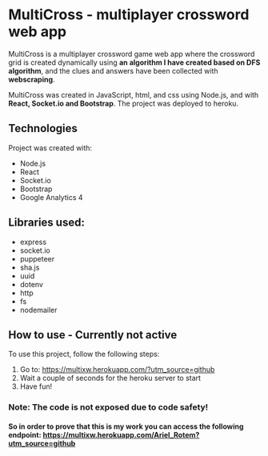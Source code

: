 # MultiCross - multiplayer crossword web app
MultiCross is a multiplayer crossword game web app where the crossword grid is created dynamically using <b>an algorithm I have created based on DFS algorithm</b>, and the clues and answers have been collected with <b>webscraping</b>.

MultiCross was created in JavaScript, html, and css using Node.js, and with <b>React, Socket.io and Bootstrap</b>.
The project was deployed to heroku.

## Technologies
Project was created with:
* Node.js
* React
* Socket.io
* Bootstrap
* Google Analytics 4

 ## Libraries used:
 * express
 * socket.io
 * puppeteer
 * sha.js
 * uuid
 * dotenv
 * http
 * fs
 * nodemailer
	
## How to use - Currently not active
To use this project, follow the following steps:
 1) Go to: https://multixw.herokuapp.com/?utm_source=github
 2) Wait a couple of seconds for the heroku server to start
 3) Have fun!

### Note: The code is not exposed due to code safety! 
#### So in order to prove that this is my work you can access the following endpoint: https://multixw.herokuapp.com/Ariel_Rotem?utm_source=github


